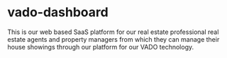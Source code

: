 # vado-dashboard
This is our web based SaaS platform for our real estate professional real estate agents and property managers from which they can manage their house showings through our platform for our VADO technology.  
